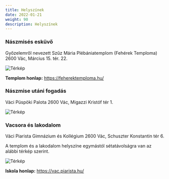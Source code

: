 ```yaml
---
title: Helyszínek
date: 2022-01-21
weight: 90
description: Helyszínek
---
```




### Nászmisés esküvő

Győzelemről nevezett Szűz Mária Plébániatemplom (Fehérek Temploma)
2600 Vác, Március 15. tér. 22.

![Térkép](/images/feherek.jpg)


**Templom honlap:** https://feherektemploma.hu/



### Nászmise utáni fogadás

Váci Püspöki Palota
2600 Vác, Migazzi Kristóf tér 1.

![Térkép](/images/puspokipalota.jpg)

### Vacsora és lakodalom

Váci Piarista Gimnázium és Kollégium
2600 Vác, Schuszter Konstantin tér 6.

A templom és a lakodalom helyszíne egymástól sétatávolságra van az alábbi térkép
szerint.

![Térkép](/images/templom-iskola.jpg)

**Iskola honlap:** https://vac.piarista.hu/

